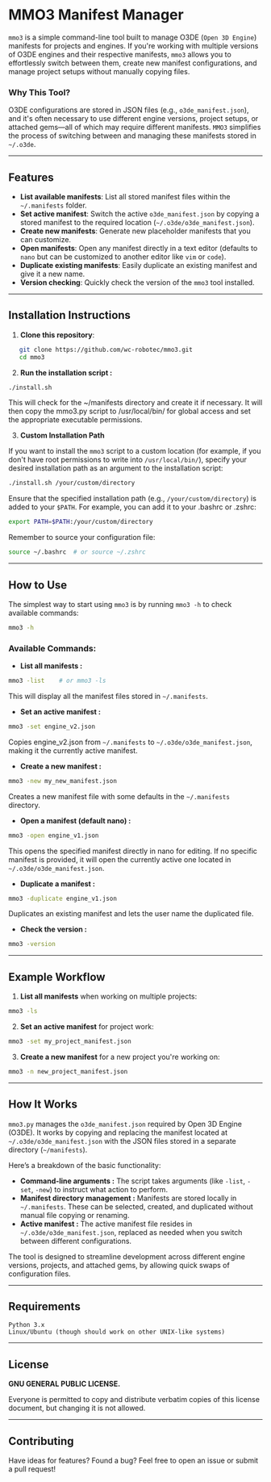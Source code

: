 # MMO3 Manifest Manager

`mmo3` is a simple command-line tool built to manage O3DE (`Open 3D Engine`) manifests for projects and engines. If you're working with multiple versions of O3DE engines and their respective manifests, `mmo3` allows you to effortlessly switch between them, create new manifest configurations, and manage project setups without manually copying files.

### Why This Tool?
O3DE configurations are stored in JSON files (e.g., `o3de_manifest.json`), and it's often necessary to use different engine versions, project setups, or attached gems—all of which may require different manifests. `MMO3` simplifies the process of switching between and managing these manifests stored in `~/.o3de`.

---

## Features

- **List available manifests**: List all stored manifest files within the `~/.manifests` folder.
- **Set active manifest**: Switch the active `o3de_manifest.json` by copying a stored manifest to the required location (`~/.o3de/o3de_manifest.json`).
- **Create new manifests**: Generate new placeholder manifests that you can customize.
- **Open manifests**: Open any manifest directly in a text editor (defaults to `nano` but can be customized to another editor like `vim` or `code`).
- **Duplicate existing manifests**: Easily duplicate an existing manifest and give it a new name.
- **Version checking**: Quickly check the version of the `mmo3` tool installed.

---

## Installation Instructions

1. **Clone this repository**:
```bash
   git clone https://github.com/wc-robotec/mmo3.git
   cd mmo3
```

2. **Run the installation script :**
```bash
./install.sh
```
This will check for the ~/manifests directory and create it if necessary. It will then copy the mmo3.py script to /usr/local/bin/ for global access and set the appropriate executable permissions.     

3. **Custom Installation Path**

If you want to install the `mmo3` script to a custom location (for example, if you don't have root permissions to write into `/usr/local/bin/`), specify your desired installation path as an argument to the installation script: 
```bash
./install.sh /your/custom/directory
```

Ensure that the specified installation path (e.g., `/your/custom/directory`) is added to your `$PATH`. For example, you can add it to your .bashrc or .zshrc: 
```bash
export PATH=$PATH:/your/custom/directory
```

Remember to source your configuration file: 
```bash
source ~/.bashrc  # or source ~/.zshrc
```

---

## How to Use 

The simplest way to start using `mmo3` is by running `mmo3 -h` to check available commands: 
```bash
mmo3 -h
```

### Available Commands: 

- **List all manifests :** 
```bash
mmo3 -list    # or mmo3 -ls
```
This will display all the manifest files stored in `~/.manifests`. 

- **Set an active manifest :** 
```bash
mmo3 -set engine_v2.json
```
Copies engine_v2.json from `~/.manifests` to `~/.o3de/o3de_manifest.json`, making it the currently active manifest. 

- **Create a new manifest :** 
```bash
mmo3 -new my_new_manifest.json
```
Creates a new manifest file with some defaults in the `~/.manifests` directory. 

- **Open a manifest (default nano) :** 
```bash
mmo3 -open engine_v1.json
```
This opens the specified manifest directly in nano for editing. If no specific manifest is provided, it will open the currently active one located in `~/.o3de/o3de_manifest.json`. 

- **Duplicate a manifest :** 
```bash
mmo3 -duplicate engine_v1.json
```
Duplicates an existing manifest and lets the user name the duplicated file. 

- **Check the version :** 
```bash
mmo3 -version
```

---

## Example Workflow 
1. **List all manifests** when working on multiple projects: 
```bash
mmo3 -ls
```
2. **Set an active manifest** for project work: 
```bash
mmo3 -set my_project_manifest.json
```
3. **Create a new manifest** for a new project you're working on: 
```bash
mmo3 -n new_project_manifest.json
```

---

## How It Works 

`mmo3.py` manages the `o3de_manifest.json` required by Open 3D Engine (O3DE). It works by copying and replacing the manifest located at `~/.o3de/o3de_manifest.json` with the JSON files stored in a separate directory (`~/manifests`). 

Here’s a breakdown of the basic functionality: 

- **Command-line arguments :** The script takes arguments (like `-list`, `-set`, `-new`) to instruct what action to perform.
- **Manifest directory management :** Manifests are stored locally in `~/.manifests`. These can be selected, created, and duplicated without manual file copying or renaming.
- **Active manifest :** The active manifest file resides in `~/.o3de/o3de_manifest.json`, replaced as needed when you switch between different configurations.

The tool is designed to streamline development across different engine versions, projects, and attached gems, by allowing quick swaps of configuration files. 

---

## Requirements
    Python 3.x
    Linux/Ubuntu (though should work on other UNIX-like systems)
---

## License 

**GNU GENERAL PUBLIC LICENSE.**

Everyone is permitted to copy and distribute verbatim copies
of this license document, but changing it is not allowed.

---

## Contributing
Have ideas for features? Found a bug? Feel free to open an issue or submit a pull request! 
